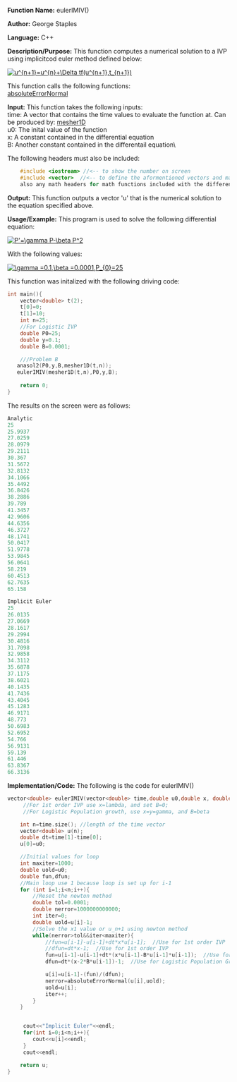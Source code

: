 **Function Name:**          eulerIMIV()

**Author:** George Staples

**Language:** C++

**Description/Purpose:** This function computes a numerical solution to a IVP using implicitcod euler method defined below:

<a href="https://www.codecogs.com/eqnedit.php?latex=u^{n&plus;1}=u^{n}&plus;\Delta&space;tf(u^{n&plus;1},t_{n&plus;1})" target="_blank"><img src="https://latex.codecogs.com/gif.latex?u^{n&plus;1}=u^{n}&plus;\Delta&space;tf(u^{n&plus;1},t_{n&plus;1})" title="u^{n+1}=u^{n}+\Delta tf(u^{n+1},t_{n+1})" /></a>

This function calls the following functions:\
[absoluteErrorNormal](https://georgest347.github.io/MATH-5620/softwareManual/HW2/absoluteErrorNormal)

**Input:** This function takes the following inputs:\
time: A vector that contains the time values to evaluate the function at. Can be produced by: [mesher1D](https://georgest347.github.io/MATH-5620/softwareManual/HW4/mesher1D)\
u0: The inital value of the function\
x: A constant contained in the differential equation\
B: Another constant contained in the differentail equation\
  
The following headers must also be included:
  ```c++
      #include <iostream> //<-- to show the number on screen
      #include <vector>  //<-- to define the aformentioned vectors and matricies
      also any math headers for math functions included with the differential equation
  ```

**Output:** This function outputs a vector 'u' that is the numerical solution to the equation specified above.
	
**Usage/Example:**
This program is used to solve the following differential equation:

<a href="https://www.codecogs.com/eqnedit.php?latex=P'=\gamma&space;P-\beta&space;P^2" target="_blank"><img src="https://latex.codecogs.com/gif.latex?P'=\gamma&space;P-\beta&space;P^2" title="P'=\gamma P-\beta P^2" /></a>

With the following values:

<a href="https://www.codecogs.com/eqnedit.php?latex=\gamma&space;=0.1,\beta&space;=0.0001,P_{0}=25" target="_blank"><img src="https://latex.codecogs.com/gif.latex?\gamma&space;=0.1,\beta&space;=0.0001,P_{0}=25" title="\gamma =0.1,\beta =0.0001,P_{0}=25" /></a>

This function was initalized with the following driving code:
```c++
int main(){
    vector<double> t(2);
    t[0]=0;
    t[1]=10;
    int n=25;
    //For Logistic IVP
    double P0=25;
    double y=0.1;
    double B=0.0001;

    ///Problem B
   anasol2(P0,y,B,mesher1D(t,n));
   eulerIMIV(mesher1D(t,n),P0,y,B);
   
    return 0;
}
```

The results on the screen were as follows:

```c++
Analytic
25
25.9937
27.0259
28.0979
29.2111
30.367
31.5672
32.8132
34.1066
35.4492
36.8426
38.2886
39.789
41.3457
42.9606
44.6356
46.3727
48.1741
50.0417
51.9778
53.9845
56.0641
58.219
60.4513
62.7635
65.158

Implicit Euler
25
26.0135
27.0669
28.1617
29.2994
30.4816
31.7098
32.9858
34.3112
35.6878
37.1175
38.6021
40.1435
41.7436
43.4045
45.1283
46.9171
48.773
50.6983
52.6952
54.766
56.9131
59.139
61.446
63.8367
66.3136
```

**Implementation/Code:** The following is the code for eulerIMIV()
```c++
vector<double> eulerIMIV(vector<double> time,double u0,double x, double B){
     //For 1st order IVP use x=lambda, and set B=0;
     //For Logistic Population growth, use x=y=gamma, and B=beta

    int n=time.size(); //length of the time vector
    vector<double> u(n);
    double dt=time[1]-time[0];
    u[0]=u0;

    //Initial values for loop
    int maxiter=1000;
    double uold=u0;
    double fun,dfun;
    //Main loop use 1 because loop is set up for i-1
    for (int i=1;i<n;i++){
        //Reset the newton method
        double tol=0.0001;
        double nerror=1000000000000;
        int iter=0;
        double uold=u[i]-1;
        //Solve the x1 value or u_n+1 using newton method
        while(nerror>tol&&iter<maxiter){
            //fun=u[i-1]-u[i-1]+dt*x*u[i-1];  //Use for 1st order IVP
            //dfun=dt*x-1;  //Use for 1st order IVP
            fun=u[i-1]-u[i-1]+dt*(x*u[i-1]-B*u[i-1]*u[i-1]);  //Use for Logistic Population Growth
            dfun=dt*(x-2*B*u[i-1])-1;  //Use for Logistic Population Growth

            u[i]=u[i-1]-(fun)/(dfun);
            nerror=absoluteErrorNormal(u[i],uold);
            uold=u[i];
            iter++;
        }
    }


     cout<<"Implicit Euler"<<endl;
     for(int i=0;i<n;i++){
        cout<<u[i]<<endl;
     }
     cout<<endl;

    return u;
}
```
